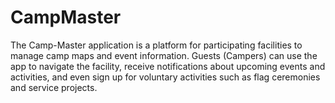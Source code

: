 # CampMaster
The Camp-Master application is a platform for participating facilities to manage camp maps and event information.  Guests (Campers) can use the app to navigate the facility, receive notifications about upcoming events and activities, and even sign up for voluntary activities such as flag ceremonies and service projects.
